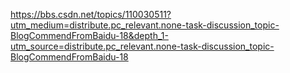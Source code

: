 

<https://bbs.csdn.net/topics/110030511?utm_medium=distribute.pc_relevant.none-task-discussion_topic-BlogCommendFromBaidu-18&depth_1-utm_source=distribute.pc_relevant.none-task-discussion_topic-BlogCommendFromBaidu-18>
